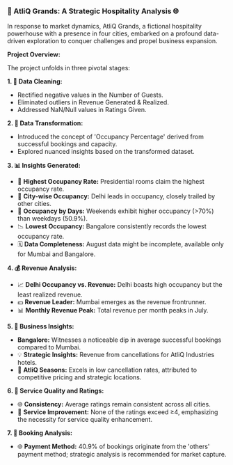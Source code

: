 ### 🏨 AtliQ Grands: A Strategic Hospitality Analysis 🌐

In response to market dynamics, AtliQ Grands, a fictional hospitality powerhouse with a presence in four cities, embarked on a profound data-driven exploration to conquer challenges and propel business expansion.

**Project Overview:**

The project unfolds in three pivotal stages:

**1. 🧹 Data Cleaning:**

   - Rectified negative values in the Number of Guests.
   - Eliminated outliers in Revenue Generated & Realized.
   - Addressed NaN/Null values in Ratings Given.

**2. 🔄 Data Transformation:**

   - Introduced the concept of 'Occupancy Percentage' derived from successful bookings and capacity.
   - Explored nuanced insights based on the transformed dataset.

**3. 📊 Insights Generated:**

   - 🏢 **Highest Occupancy Rate:** Presidential rooms claim the highest occupancy rate.
   - 🌆 **City-wise Occupancy:** Delhi leads in occupancy, closely trailed by other cities.
   - 📅 **Occupancy by Days:** Weekends exhibit higher occupancy (>70%) than weekdays (50.9%).
   - 📉 **Lowest Occupancy:** Bangalore consistently records the lowest occupancy rate.
   - 🗓️ **Data Completeness:** August data might be incomplete, available only for Mumbai and Bangalore.

**4. 💰 Revenue Analysis:**

   - 📈 **Delhi Occupancy vs. Revenue:** Delhi boasts high occupancy but the least realized revenue.
   - 💵 **Revenue Leader:** Mumbai emerges as the revenue frontrunner.
   - 📊 **Monthly Revenue Peak:** Total revenue per month peaks in July.

**5. 🚀 Business Insights:**

   - **Bangalore:** Witnesses a noticeable dip in average successful bookings compared to Mumbai.
   - 💡 **Strategic Insights:** Revenue from cancellations for AtliQ Industries hotels.
   - 🌟 **AtliQ Seasons:** Excels in low cancellation rates, attributed to competitive pricing and strategic locations.

**6. 🌟 Service Quality and Ratings:**

   - 🌐 **Consistency:** Average ratings remain consistent across all cities.
   - 🌟 **Service Improvement:** None of the ratings exceed ≥4, emphasizing the necessity for service quality enhancement.

**7. 🤔 Booking Analysis:**

   - 🌐 **Payment Method:** 40.9% of bookings originate from the 'others' payment method; strategic analysis is recommended for market capture.
